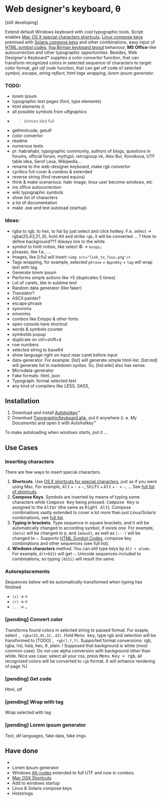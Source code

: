 # Web designer's keyboard, θ

[still developing]

Extend default Windows keyboard with cool typographic tools. Script enables <a href="http://www.nouilles.info/keyboard_shortcuts.html">Mac OS X special characters shortcuts</a>, <a href="http://help.ubuntu.com/community/GtkComposeTable">Linux compose keys</a> premised with <a href="http://docs.oracle.com/cd/E19683-01/806-4743/6jdq6q2n7/index.html">Solaris compose keys</a> and other combinations, easy input of <a href="http://www.w3schools.com/tags/ref_symbols.asp">HTML symbol codes</a>, <a href="http://ilyabirman.ru/projects/typography-layout/">Ilya Birman keyboard layout</a> behaviour, **MS Office**-like autocorrection and other typographic opportunities. Besides, Web Designer's Keyboard℠ supplies a _color convertor_ funciton, that can transform recognized colors in selected sequence of characters to target color format, _get utf code_ function, that can get utf code of selected symbol, _escape_, _string reflect_, _html tags wrapping_, _lorem ipsum generator_.

### TODO:

* lorem ipsum
* typographic test pages (font, type elements)
* html elements ()
* all possible symbols from utfgraphics
* > birman kbd full
* gethtmlcode, getutf
* color convertor
* readme
* numerous tests
* pr: habrahabr, typographic community, authors of blogs, questions in forums, official forum, mythgol, retrogroup vk, Alex Bur, Korolkova, UTF table idea, Serof Lexa, Wikipedia…
* rename to the web-designer keyboard, make rgb convertor
* cyrillics full cover & combos & extended
* reverse string (find reversed equivs)
* think & make scenarious: habr image, linux user become windows, etc 
* ms office autocorrection
* wiki typographic symbols
* show list of characters  
* a lot of documentation
* make .exe and test autoload (startup)


### Ideas:

* rgba to rgb, to hex, to hsl by just select and click hotkey. F.e. select → rgba(25,43,21,.6), hold Alt and strike `rgb`, it will be converted … ? How to define background??? Always mix to the white
* symbol to hmtl notion, like select © → `&copy;`
* phrases, like f.e., …
* Images, like [i:fu] will insert `<img src="link_to_fuuu.png"/>`
* Tags wrapping, for example, selected `phrase` + `AppsKey` + `tag` will wrap text with tag.
* Generate lorem ipsum
* Performs simple actions like *5 (duplicates 5 times)
* Lot of carets, like in sublime text
* Random data generator (like faker)
* Translator?
* ASCII painter?
* escape phrase
* synonims
* omonims
* combos like Entypo & other fonts
* open console here shortcut
* words & symbols counter
* symbolds popup 
* duplicate on ctrl+shift+d
* row numbers
* selected string to base64
* show language right on input near caret before input
* data-generator. For example: [list] will generate simple html-list. [list:md] will generate list in markdown syntax. So, [list:wiki] also has sense.
* Microdata-generator
* Fake formats: html, json
* Typograph: format selected text
* any kind of compilers like LESS, SASS, 

## Installation
1. Download and install <a href="http://www.autohotkey.com/">Autohotkey</a>™
2. Download <a href="http://dmitry-ivanov.me/playground/windows_typographic_hotkeys/TypographicHotkeys.ahk">TypographicKeyboard.ahk</a>, put it anywhere (i. e. _My Documents_) and open it with Autohotkey™

To make autoloading when windows starts, put it …

## Use Cases

### Inserting characters

There are few ways to insert special characters.

1. **Shortcuts**. Use <a href="http://www.nouilles.info/keyboard_shortcuts.html">OS X shortcuts for special characters</a>, just as if you were using Mac. For example, <kbd>Alt</kbd> + <kbd>-</kbd> = `–`, <kbd>Shift</kbd> + <kbd>Alt</kbd> + <kbd>-</kbd> = `—`, … See <a href="">full list of shortcuts</a>.
2. **Compose Keys**. Symbols are inserted by means of typing some characters while <kbd>Compose Key</kbd> being pressed. <kbd>Compose Key</kbd> is assigned to the <kbd>AltGr</kbd> (the same as <kbd>Right Alt</kbd>). Compose combinations vastly extended to cover a lot more than just Linux/Solaris combinations, see <a href="">full list</a>.
3. **Typing in brackets**. Type sequence in square brackets, and it will be automatically changed to according symbol, if exists one. For example, `[beta]` will be changed to `β`, and `[mdash]`, as well as `[---]` will be changed to `—`. Supports <a href="http://www.w3schools.com/tags/ref_symbols.asp">HTML Symbol Codes</a>, compose key combinations and other sequences (see full list).
4. **Windows characters** method. You can still type keys by `Alt + uCode`. For example, `Alt+0151` will get `—`. Unicode sequences included to combinations, so typing `[0151]` will result the same.

### Autoreplacements

Sequences below will be automatically transformed when typing has finished

 * `(c)` → `©`
 * `(r)` → `®`
 * `...` → `…`

### [pending] Convert color

Transforms found colors in selected string to passed format. For exaple, select `, rgba(25,45,32,.43)`. Hold <kbd>Menu key</kbd>, type rgb and selection will be transformed to [TODO] `, rgb(?,?,?)`. Supported format conversions: rgb, rgba, hsl, hsla, hex, #, plain.
! Supposed that background is white (most common case). Do not use alpha conversion with background other than white.
Nice use case: select all your css, press <kbd>Menu Key + rgb</kbd>, all recognized colors will be converted to `rgb` format. It will enhance rendering of page %)

### [pending] Get code

Html, utf

### [pending] Wrap with tag

Wrap selected with tag

### [pending] Lorem ipsum generator

Text, dif languages, fake data, fake imgs

## Have done
* 
* Lorem Ipsum generator
* Windows <a href="http://en.wikipedia.org/wiki/Alt_code">Alt-codes</a> extended to full UTF and now in combos.
* <a href="http://www.nouilles.info/keyboard_shortcuts.html">Mac OSX Shortcuts</a>
* Add to windows startup
* Linux & Solaris compose keys
* Hotstrings